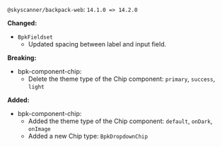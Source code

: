 `@skyscanner/backpack-web`: `14.1.0 => 14.2.0`

**Changed:**

- `BpkFieldset`
  - Updated spacing between label and input field.

**Breaking:**

- bpk-component-chip:
  - Delete the theme type of the Chip component: `primary`, `success`, `light`

**Added:**

- bpk-component-chip:
  - Added the theme type of the Chip component: `default`, `onDark`, `onImage`
  - Added a new Chip type: `BpkDropdownChip`